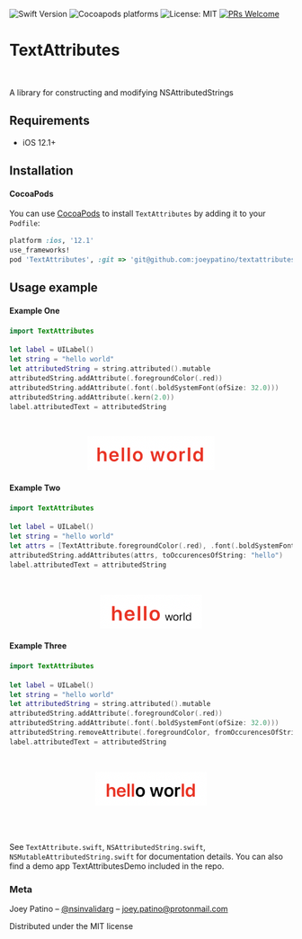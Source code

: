 ![Swift Version](https://img.shields.io/badge/Swift-5.0-blue)
![Cocoapods platforms](https://img.shields.io/badge/platform-iOS-red)
![License: MIT](https://img.shields.io/badge/License-MIT-blue.svg)
[![PRs Welcome](https://img.shields.io/badge/PRs-welcome-brightgreen.svg)](http://makeapullrequest.com)

# TextAttributes
<br />
<p align="left">
    A library for constructing and modifying NSAttributedStrings
</p>

## Requirements

- iOS 12.1+

## Installation

#### CocoaPods
You can use [CocoaPods](http://cocoapods.org/) to install `TextAttributes` by adding it to your `Podfile`:

```ruby
platform :ios, '12.1'
use_frameworks!
pod 'TextAttributes', :git => 'git@github.com:joeypatino/textattributes.git'
```

## Usage example

#### Example One

``` swift
import TextAttributes

let label = UILabel()
let string = "hello world"
let attributedString = string.attributed().mutable
attributedString.addAttribute(.foregroundColor(.red))
attributedString.addAttribute(.font(.boldSystemFont(ofSize: 32.0)))
attributedString.addAttribute(.kern(2.0))
label.attributedText = attributedString
```
<br />
<p align="center">
  <img height="60" src="repository_assets/example_one.png" />
</p>

#### Example Two

``` swift
import TextAttributes

let label = UILabel()
let string = "hello world"
let attrs = [TextAttribute.foregroundColor(.red), .font(.boldSystemFont(ofSize: 32.0)), .kern(2.0)] 
attributedString.addAttributes(attrs, toOccurencesOfString: "hello")
label.attributedText = attributedString
```
<br />
<p align="center">
  <img height="60" src="repository_assets/example_two.png" />
</p>

#### Example Three

``` swift
import TextAttributes

let label = UILabel()
let string = "hello world"
let attributedString = string.attributed().mutable
attributedString.addAttribute(.foregroundColor(.red))
attributedString.addAttribute(.font(.boldSystemFont(ofSize: 32.0)))
attributedString.removeAttribute(.foregroundColor, fromOccurencesOfString: "o wor")
label.attributedText = attributedString
```
<br />
<p align="center">
  <img height="60" src="repository_assets/example_three.png" />
</p>

<br />
<br />

See `TextAttribute.swift`, `NSAttributedString.swift`, `NSMutableAttributedString.swift` for documentation details. 
You can also find a demo app TextAttributesDemo included in the repo.

### Meta

Joey Patino – [@nsinvalidarg](https://twitter.com/nsinvalidarg) – joey.patino@protonmail.com

Distributed under the MIT license
